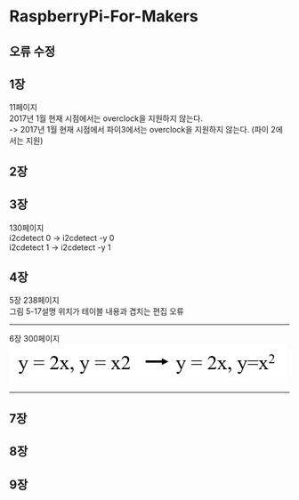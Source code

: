 # RaspberryPi-For-Makers

오류 수정
----------------------------------

1장
----------------------------------
11페이지<br />
2017년 1월 현재 시점에서는 overclock을 지원하지 않는다. <br />
-> 2017년 1월 현재 시점에서 파이3에서는 overclock을 지원하지 않는다. (파이 2에서는 지원)<br />

2장
----------------------------------

3장
----------------------------------
130페이지 <br />
i2cdetect 0 -> i2cdetect -y 0<br />
i2cdetect 1 -> i2cdetect -y 1<br />

4장
----------------------------------
5장
238페이지 <br />
그림 5-17설명 위치가 테이블 내용과 겹치는 편집 오류<br />

----------------------------------
6장
300페이지 <br />
![수식 오타](./image/chap6-130page.png) 
<br />

----------------------------------
7장
----------------------------------
8장
----------------------------------
9장
----------------------------------

